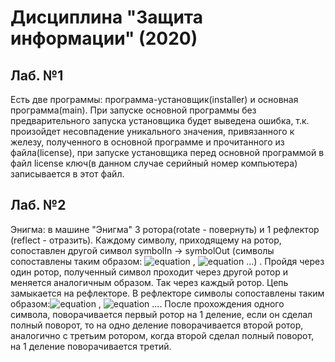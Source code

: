 # Дисциплина "Защита информации" (2020)

## Лаб. №1

Есть две программы: программа-установщик(installer) и основная программа(main). При запуске основной программы без предварительного запуска установщика будет выведена ошибка, т.к. произойдет несовпадение уникального значения, привязанного к железу, полученного в основной программе и прочитанного из файла(license), при запуске установщика перед основной программой в файл license ключ(в данном случае серийный номер компьютера) записывается в этот файл.

## Лаб. №2

Энигма: в машине "Энигма" 3 ротора(rotate - повернуть) и 1 рефлектор (reflect - отразить). Каждому символу, приходящему на ротор, сопоставлен другой символ symbolIn -> symbolOut (символы сопоставлены таким образом: ![equation](https://latex.codecogs.com/gif.latex?symbol_i&space;\Rightarrow&space;symbol_j) , ![equation](https://latex.codecogs.com/gif.latex?symbol_j&space;\Rightarrow&space;symbol_k) ...) . Пройдя через один ротор, полученный символ проходит через другой ротор и меняется аналогичным образом. Так через каждый ротор. Цепь замыкается на рефлекторе. В рефлекторе символы сопоставлены таким образом:![equation](https://latex.codecogs.com/gif.latex?symbol_i&space;\Rightarrow&space;symbol_j) , ![equation](https://latex.codecogs.com/gif.latex?symbol_j&space;\Rightarrow&space;symbol_i) .... После прохождения одного символа, поворачивается первый ротор на 1 деление, если он сделал полный поворот, то на одно деление поворачивается второй ротор, аналогично с третьим ротором, когда второй сделал полный поворот, на 1 деление поворачивается третий.
